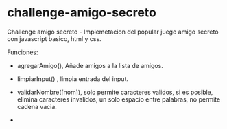 # challenge-amigo-secreto
 Challenge amigo secreto - Implemetacion del popular juego amigo secreto con javascript basico, html y css.



 Funciones:

 - agregarAmigo(), Añade amigos a la lista de amigos.

 - limpiarInput() , limpia entrada del input.

 - validarNombre([nom]), solo permite caracteres validos, si es posible, elimina caracteres invalidos, un solo espacio entre palabras, no permite cadena vacia.    

-
